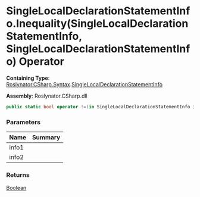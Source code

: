 # SingleLocalDeclarationStatementInfo\.Inequality\(SingleLocalDeclarationStatementInfo, SingleLocalDeclarationStatementInfo\) Operator

**Containing Type**: [Roslynator.CSharp.Syntax](../../README.md)\.[SingleLocalDeclarationStatementInfo](../README.md)

**Assembly**: Roslynator\.CSharp\.dll

```csharp
public static bool operator !=(in SingleLocalDeclarationStatementInfo info1, in SingleLocalDeclarationStatementInfo info2)
```

### Parameters

| Name | Summary |
| ---- | ------- |
| info1 | |
| info2 | |

### Returns

[Boolean](https://docs.microsoft.com/en-us/dotnet/api/system.boolean)

